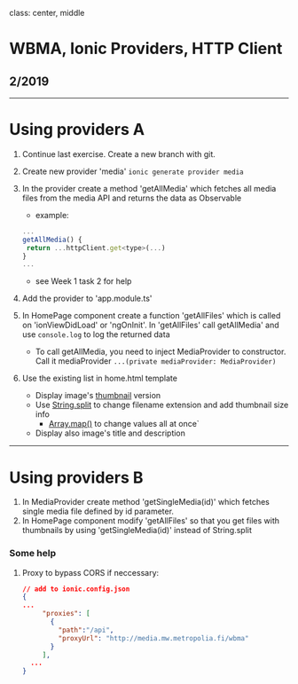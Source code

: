 class: center, middle

# WBMA, Ionic Providers, HTTP Client

## 2/2019

---

# Using providers A

1. Continue last exercise. Create a new branch with git.
1. Create new provider 'media' ```ionic generate provider media```
1. In the provider create a method 'getAllMedia' which fetches all media files from the media API and returns the data as Observable
    * example: 
    ```javascript
    ...
    getAllMedia() {    
     return ...httpClient.get<type>(...)
    }
    ...
    ```
    * see Week 1 task 2 for help
1. Add the provider to 'app.module.ts'
1. In HomePage component create a function 'getAllFiles' which is called on 'ionViewDidLoad' or 'ngOnInit'. In 'getAllFiles' call getAllMedia' and use ```console.log``` to log the returned data 
    - To call getAllMedia, you need to inject MediaProvider to constructor. Call it mediaProvider ```...(private mediaProvider: MediaProvider)```
    
1. Use the existing list in home.html template
    - Display image's [thumbnail](http://media.mw.metropolia.fi/wbma/docs/#api-Media-GetFile) version
    - Use [String.split](https://developer.mozilla.org/en-US/docs/Web/JavaScript/Reference/Global_Objects/String/split) to change filename extension and add thumbnail size info
        - [Array.map()](https://developer.mozilla.org/en-US/docs/Web/JavaScript/Reference/Global_Objects/Array/map) to change values all at once` 
    - Display also image's title and description

---

# Using providers B

1. In MediaProvider create method 'getSingleMedia(id)' which fetches single media file defined by id parameter.
1. In HomePage component modify 'getAllFiles' so that you get files with thumbnails by using 'getSingleMedia(id)' instead of String.split
    


### Some help

1. Proxy to bypass CORS if neccessary:
    ```json
    // add to ionic.config.json
    {
    ...
         "proxies": [
           {
             "path":"/api",
             "proxyUrl": "http://media.mw.metropolia.fi/wbma"
           }
         ],
      ...
    }
    ```
